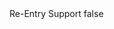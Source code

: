 <?xml version="1.0" encoding="UTF-8"?>
<CustomMetadata xmlns="http://soap.sforce.com/2006/04/metadata">
    <label>Re-Entry Support</label>
    <protected>false</protected>
</CustomMetadata>
